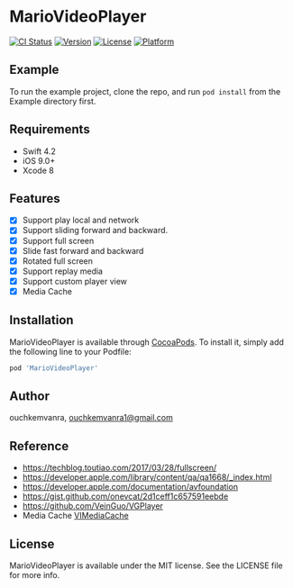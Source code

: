 # MarioVideoPlayer

[![CI Status](https://img.shields.io/travis/ouchkemvanra/MarioVideoPlayer.svg?style=flat)](https://travis-ci.org/ouchkemvanra/MarioVideoPlayer)
[![Version](https://img.shields.io/cocoapods/v/MarioVideoPlayer.svg?style=flat)](https://cocoapods.org/pods/MarioVideoPlayer)
[![License](https://img.shields.io/cocoapods/l/MarioVideoPlayer.svg?style=flat)](https://cocoapods.org/pods/MarioVideoPlayer)
[![Platform](https://img.shields.io/cocoapods/p/MarioVideoPlayer.svg?style=flat)](https://cocoapods.org/pods/MarioVideoPlayer)

## Example

To run the example project, clone the repo, and run `pod install` from the Example directory first.

## Requirements
-	Swift 4.2
-	iOS 9.0+
-	Xcode 8

## Features
- [x] Support play local and network 
- [x] Support sliding forward and backward.
- [x] Support full screen
- [x] Slide fast forward and backward
- [x] Rotated full screen
- [x] Support replay media
- [x] Support custom player view
- [x] Media Cache

## Installation

MarioVideoPlayer is available through [CocoaPods](https://cocoapods.org). To install
it, simply add the following line to your Podfile:

```ruby
pod 'MarioVideoPlayer'
```

## Author

ouchkemvanra, ouchkemvanra1@gmail.com

## Reference
- https://techblog.toutiao.com/2017/03/28/fullscreen/
- https://developer.apple.com/library/content/qa/qa1668/_index.html
- https://developer.apple.com/documentation/avfoundation
- https://gist.github.com/onevcat/2d1ceff1c657591eebde
- https://github.com/VeinGuo/VGPlayer
- Media Cache  [VIMediaCache](https://github.com/vitoziv/VIMediaCache)

## License

MarioVideoPlayer is available under the MIT license. See the LICENSE file for more info.
